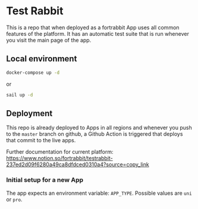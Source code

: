 # Test Rabbit

This is a repo that when deployed as a fortrabbit App uses all common features of the platform. It has an automatic test suite that is run whenever you visit the main page of the app.

## Local environment

```bash
docker-compose up -d
```

or

```bash
sail up -d
```

## Deployment

This repo is already deployed to Apps in all regions and whenever you push to the `master` branch on github, a Github Action is triggered that deploys that commit to the live apps.

Further documentation for current platform: https://www.notion.so/fortrabbit/testrabbit-237ed2d09f6280a49ca8dfdced0310a4?source=copy_link


### Initial setup for a new App

The app expects an environment variable: `APP_TYPE`. Possible values are `uni` or `pro`.



